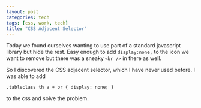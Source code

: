 ```yaml
---
layout: post
categories: tech
tags: [css, work, tech]
title: "CSS Adjacent Selector"
---
```


Today we found ourselves wanting to use part of a standard javascript library but hide the rest. Easy enough to add `display:none;` to the icon we want to remove but there was a sneaky `<br />` in there as well. 

So I discovered the CSS adjacent selector, which I have never used before. I was able to add

`.tableclass th a + br {
   display: none;
}`

to the css and solve the problem. 